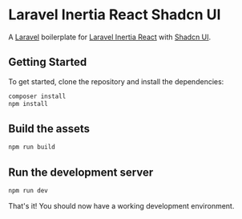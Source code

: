 # Laravel Inertia React Shadcn UI

A [Laravel](https://laravel.com/) boilerplate for [Laravel Inertia React](https://inertiajs.com/) with [Shadcn UI](https://ui.shadcn.com/).

## Getting Started

To get started, clone the repository and install the dependencies:

```bash
composer install
npm install
```

## Build the assets

```bash
npm run build
```

## Run the development server

```bash
npm run dev
```

That's it! You should now have a working development environment.
